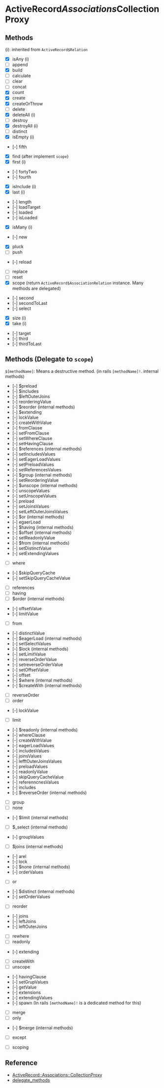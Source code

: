 # ActiveRecord$Associations$CollectionProxy

## Methods

(i): inherited from `ActiveRecord$Relation`

- [x] isAny (i)
- [ ] append
- [x] build
- [ ] calculate
- [ ] clear
- [ ] concat
- [x] count
- [x] create
- [x] createOrThrow
- [ ] delete
- [x] deleteAll (i)
- [ ] destroy
- [x] destroyAll (i)
- [ ] distinct
- [x] isEmpty (i)
- [-] fifth
- [x] find (after implement `scope`)
- [x] first (i)
- [-] fortyTwo
- [-] fourth
- [x] isInclude (i)
- [x] last (i)
- [-] length
- [-] loadTarget
- [-] loaded
- [-] isLoaded
- [x] isMany (i)
- [-] new
- [x] pluck
- [ ] push
- [-] reload
- [ ] replace
- [ ] reset
- [x] scope (return `ActiveRecord$AssociationRelation` instance. Many methods are delegated)
- [-] second
- [-] secondToLast
- [-] select
- [x] size (i)
- [x] take (i)
- [-] target
- [-] third
- [-] thirdToLast

## Methods (Delegate to `scope`)

`$[methodName]`: Means a destructive method. (in rails `[methodName]!`. internal methods)

- [-] $preload
- [-] $includes
- [-] $leftOuterJoins
- [-] reorderingValue
- [-] $reorder (internal methods)
- [-] $extending
- [-] lockValue
- [-] createWithValue
- [-] fromClause
- [-] setFromClause
- [-] setWhereClause
- [-] setHavingClause
- [-] $references (internal methods)
- [-] setIncludesValues
- [-] setEagerLoadValues
- [-] setPreloadValues
- [-] setReferencesValues
- [-] $group (internal methods)
- [-] setReorderingValue
- [-] $unscope (internal methods)
- [-] unscopeValues
- [-] setUnscopeValues
- [-] preload 
- [-] setJoinsValues
- [-] setLeftOuterJoinsValues
- [-] $or (internal methods)
- [-] egaerLoad
- [-] $having (internal methods)
- [-] $offset (internal methods)
- [-] setReadonlyValue
- [-] $from (internal methods)
- [-] setDistinctValue
- [-] setExtendingValues
- [ ] where
- [-] $skipQueryCache
- [-] setSkipQueryCacheValue
- [ ] references
- [ ] having 
- [ ] $order (internal methods)
- [-] offsetValue
- [-] limitValue
- [ ] from
- [-] distinctValue 
- [-] $eagerLoad (internal methods)
- [-] setSelectValues
- [-] $lock (internal methods)
- [-] setLimitValue
- [-] reverseOrderValue
- [-] setreverseOrderValue
- [-] setOffsetValue
- [-] offset
- [-] $where (internal methods)
- [-] $createWith (internal methods)
- [ ] reverseOrder
- [ ] order
- [-] lockValue
- [ ] limit
- [-] $readonly (internal methods)
- [-] whereClause
- [-] createWithValue
- [-] eagerLoadValues
- [-] includesValues
- [-] joinsValues
- [-] lefftOuterJoinsValues
- [-] preloadValues
- [-] readonlyValue
- [-] skipQueryCacheValue
- [-] referenncnesValues
- [-] includes
- [-] $reverseOrder (internal methods)
- [ ] group
- [ ] none
- [-] $limit (internal methods)
- [ ] $_select (internal methods)
- [-] groupValues
- [ ] $joins (internal methods)
- [-] arel
- [-] lock
- [-] $none (internal methods)
- [-] orderValues
- [ ] or
- [-] $distinct (internal methods)
- [-] setOrderValues
- [ ] reorder
- [-] joins
- [-] leftJoins
- [-] leftOuterJoins
- [ ] rewhere
- [ ] readonly
- [-] extending
- [ ] createWith
- [ ] unscope
- [-] havingClause
- [-] setGrupValues
- [-] getValue
- [-] extensions
- [-] extendingValues
- [-] spawn (In rails `[methodName]!` is a dedicated method for this)
- [ ] merge
- [ ] only
- [-] $merge (internal methods)
- [ ] except
- [ ] scoping


## Reference

- [ActiveRecord::Associations::CollectionProxy](https://api.rubyonrails.org/classes/ActiveRecord/Associations/CollectionProxy.html)
- [delegate_methods](https://github.com/yukihirop/rue/issues/70#issuecomment-799098077)
